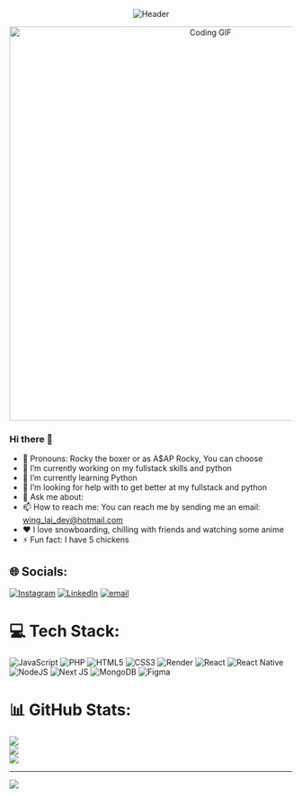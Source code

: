<p align="center">
  <img src="https://capsule-render.vercel.app/api?type=waving&color=gradient&height=150&section=header&text=Hi%2C%20I%27m%20Rocky!&fontSize=50" alt="Header" />
</p>

<p align="center">
  <img src="https://media3.giphy.com/media/v1.Y2lkPTc5MGI3NjExM2o3d3BieXRvdjRjc3h5MHcyM2JiazJzZndwbnk0enQ2czI1bDlndyZlcD12MV9pbnRlcm5hbF9naWZfYnlfaWQmY3Q9Zw/xUA7b4LNqswUGX2REs/giphy.gif" alt="Coding GIF" width="700" />
</p>



### Hi there 👋
* 👩 Pronouns: Rocky the boxer or as A$AP Rocky, You can choose
* 🔭 I’m currently working on my fullstack skills and python
* 🌱 I’m currently learning Python 
* 🤔 I’m looking for help with to get better at my fullstack and python
* 💬 Ask me about: 
* 📫 How to reach me: You can reach me by sending me an email: wing_lai_dev@hotmail.com
* ❤️ I love snowboarding, chilling with friends and watching some anime
* ⚡ Fun fact: I have 5 chickens
  

## 🌐 Socials:
[![Instagram](https://img.shields.io/badge/Instagram-%23E4405F.svg?logo=Instagram&logoColor=white)](https://instagram.com/rochi_lai) [![LinkedIn](https://img.shields.io/badge/LinkedIn-%230077B5.svg?logo=linkedin&logoColor=white)](https://www.linkedin.com/in/wing-lai-41529189/) [![email](https://img.shields.io/badge/Email-D14836?logo=gmail&logoColor=white)](mailto:wing_dev_lai@hotmail.com) 

# 💻 Tech Stack:
![JavaScript](https://img.shields.io/badge/javascript-%23323330.svg?style=for-the-badge&logo=javascript&logoColor=%23F7DF1E) ![PHP](https://img.shields.io/badge/php-%23777BB4.svg?style=for-the-badge&logo=php&logoColor=white) ![HTML5](https://img.shields.io/badge/html5-%23E34F26.svg?style=for-the-badge&logo=html5&logoColor=white) ![CSS3](https://img.shields.io/badge/css3-%231572B6.svg?style=for-the-badge&logo=css3&logoColor=white) ![Render](https://img.shields.io/badge/Render-%46E3B7.svg?style=for-the-badge&logo=render&logoColor=white) ![React](https://img.shields.io/badge/react-%2320232a.svg?style=for-the-badge&logo=react&logoColor=%2361DAFB) ![React Native](https://img.shields.io/badge/react_native-%2320232a.svg?style=for-the-badge&logo=react&logoColor=%2361DAFB) ![NodeJS](https://img.shields.io/badge/node.js-6DA55F?style=for-the-badge&logo=node.js&logoColor=white) ![Next JS](https://img.shields.io/badge/Next-black?style=for-the-badge&logo=next.js&logoColor=white) ![MongoDB](https://img.shields.io/badge/MongoDB-%234ea94b.svg?style=for-the-badge&logo=mongodb&logoColor=white) ![Figma](https://img.shields.io/badge/figma-%23F24E1E.svg?style=for-the-badge&logo=figma&logoColor=white)
# 📊 GitHub Stats:
![](https://github-readme-stats.vercel.app/api?username=Wingdev852&theme=dark&hide_border=false&include_all_commits=false&count_private=false)<br/>
![](https://nirzak-streak-stats.vercel.app/?user=Wingdev852&theme=dark&hide_border=false)<br/>
![](https://github-readme-stats.vercel.app/api/top-langs/?username=Wingdev852&theme=dark&hide_border=false&include_all_commits=false&count_private=false&layout=compact)

---
[![](https://visitcount.itsvg.in/api?id=Wingdev852&icon=0&color=1)](https://visitcount.itsvg.in)

<!-- Proudly created with GPRM ( https://gprm.itsvg.in ) -->

